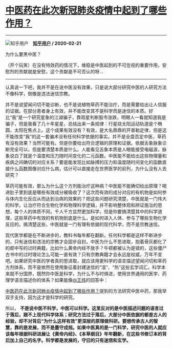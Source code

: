 # [中医药在此次新冠肺炎疫情中起到了哪些作用？](https://www.zhihu.com/answer/1028478542)

--------------------------------------------------------------------

![知乎用户](https://pic4.zhimg.com/da8e974dc.jpg?source=1940ef5c "知乎用户")&emsp;**[知乎用户](https://www.zhihu.com/people/) / 2020-02-21**

为什么要黑中医？

（开个玩笑）在没有特效药的情况下，维稳是中医起到的不可忽视的重要作用，安慰剂的贡献就是安慰，这个贡献是不可否认的呀…

***

认真说一下吧，我并不是在说中医没有效果，只是说大部分研究中医的人研究方法不像科学，倒像是违法迷信宗教。

并不是说望闻问切不能诊断，也不是说植物草药不能治疗，而是需要给出让人信服的证据。在部分患者身上有效，并不能改变其不是科学而是迷信的本质。好比“我”是一个研究星象的江湖骗子，靠观星判断股市涨跌，明眼人一看就知道我是骗子，但是我看了几十年星星，总结出来一条规律：行星绕太阳运动轨道是个椭圆，太阳在焦点上。这个成果有效没有？有效，是大名鼎鼎的开普勒定律，但是这不能改变“我”的这一套骗术没有任何科学依据的事实。并不是全盘否定中医，草药有没有效果？当然可能有。但是你要给出符合逻辑的原理和证据。依据舌象脉象诊断完全可以，但是要清楚本质是什么。人能看见舌象本质是人眼能接受电磁波，脉象说白了就是个温度和压力随时间变化的二元函数。中医能不能给出这些物理量和疾病之间确切的对应关系？要是能发现比如脉搏的压力和温度随时间变化的函数直接什么函数图像对应什么病，估计可以直接走在世界医学的前列，为什么没有人去研究？

草药可能有效，那么为什么这个方剂能治疗这种病？中医能不能确切给出原理？喝进肚子里到底是哪些有效成分被吸收了？这次而有效的成分对应的有机物是如何参与体内生化反应从而达到治病的效果的？把这些问题研究清楚，中医就是一门伟大的科学。让治疗符合生物化学和物理科学逻辑，并不影响整体观和辨证施治的思想，每个人的体质不同，千人千方显然更加科学，但是你要搞清楚其中的科学道理，这些草药中有效的有机物到底是什么，是如何进入人体、参与了哪些生物化学反应的。搞清楚这些，中医就是一门有理有依据的现代科学，而不是宗教迷信。

现代医学都是在不断进步的，教科书每年都在翻新。任何科学都是这样不断进步的，只有迷信和违法的宗教才会固步自封。中医为什么不思进取，抱着骨灰都化了的郎中写的过时典籍，比如什么黄帝内经不放手？牛顿都被认为是错的，这些僵尸古书中的过时理论怎么可能一直有效？只有宗教典籍才会永远是权威，万年不变吧。如果研究中医的学者真的思进取，就应该用更科学的语言描述望闻问切和草药方剂体系，而不是依然在使用象征着封建迷信的“湿”、“热”这些玄学词汇。科学本来就不分国界，既然你中医是科学，为什么不与时俱进，使用世界通用的医学、药理学语言描述你的体系？如果能像[@王炜](https://www.zhihu.com/people/4653637dc8b342ece977753ef432ea3f)的回答中：

[中医药在此次新冠肺炎疫情中起到了哪些作用？](https://www.zhihu.com/question/370162778/answer/1018517549)提到的方法研究中医中药，那我举双手支持，因为这才是科学的研究。

所以， **不是说中医不科学，中医可以科学。这里反对的是中医描述问题的语言过于落后，跟不上现代科学体系；研究方法过于落后，大部分中医依据的都是古人的经验，却不对背后“为什么这样有效”更深层的原理做科研。要想传承古人的智慧，靠的是发展，而不是墨守成规。如果中医真的是一门科学，研究中医的人就应该每年根据科研进展让《黄帝内经》、《本草纲目》年年翻新，在这些书修订本的背后加上自己的名字。科学都是发展的，守旧的只有迷信和玄学。** 

